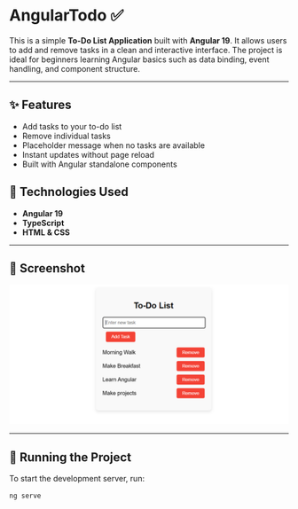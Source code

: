 # AngularTodo ✅

This is a simple **To-Do List Application** built with **Angular 19**. It allows users to add and remove tasks in a clean and interactive interface. The project is ideal for beginners learning Angular basics such as data binding, event handling, and component structure.

---

## ✨ Features

- Add tasks to your to-do list
- Remove individual tasks
- Placeholder message when no tasks are available
- Instant updates without page reload
- Built with Angular standalone components

## 🧱 Technologies Used

- **Angular 19**
- **TypeScript**
- **HTML & CSS**

---

## 📸 Screenshot

![To-Do App Screenshot](public/screenshot.png)


---

## 🚀 Running the Project

To start the development server, run:

```bash
ng serve
